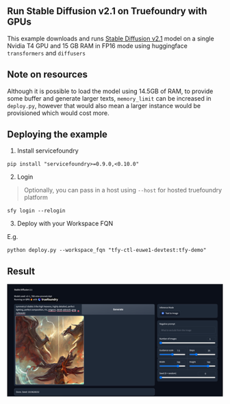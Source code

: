 Run Stable Diffusion v2.1 on Truefoundry with GPUs
---
This example downloads and runs [Stable Diffusion v2.1](https://huggingface.co/stabilityai/stable-diffusion-2-1) model on a single Nvidia T4 GPU and 15 GB RAM in FP16 mode using huggingface `transformers` and `diffusers`

Note on resources
---
Although it is possible to load the model using 14.5GB of RAM, to provide some buffer and generate larger texts, `memory_limit` can be increased in `deploy.py`, however that would also mean a larger instance would be provisioned which would cost more.


Deploying the example
---

1. Install servicefoundry

```shell
pip install "servicefoundry>=0.9.0,<0.10.0"
```

2. Login

> Optionally, you can pass in a host using `--host` for hosted truefoundry platform

```shell
sfy login --relogin
```

3. Deploy with your Workspace FQN

E.g.
```shell
python deploy.py --workspace_fqn "tfy-ctl-euwe1-devtest:tfy-demo"
```

Result
---

![](./images/demo.png)
